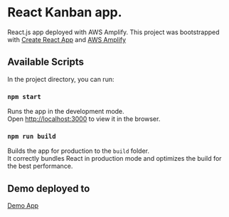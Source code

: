 # React Kanban app.

React.js app deployed with AWS Amplify.
This project was bootstrapped with [Create React App](https://github.com/facebook/create-react-app) and [AWS Amplify](https://aws.amazon.com/amplify/)

## Available Scripts

In the project directory, you can run:

### `npm start`

Runs the app in the development mode.\
Open [http://localhost:3000](http://localhost:3000) to view it in the browser.

### `npm run build`

Builds the app for production to the `build` folder.\
It correctly bundles React in production mode and optimizes the build for the best performance.

## Demo deployed to

[Demo App](https://dev.d2c5lurc2esl9w.amplifyapp.com)
